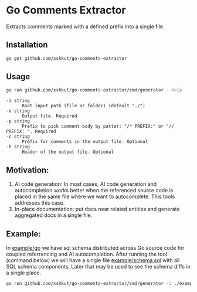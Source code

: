 # Go Comments Extractor

Extracts comments marked with a defined prefix into a single file.

## Installation

```bash
go get github.com/xshkut/go-comments-extractor
```

## Usage

```bash
go run github.com/xshkut/go-comments-extractor/cmd/generator --help
```

```
-i string
      Root input path (file or folder) (default "./")
-o string
      Output file. Required
-p string
      Prefix to pick comment body by patter: "/* PREFIX:" or "// PREFIX: ". Required
-c string
      Prefix for comments in the output file. Optional
-h string
      Header of the output file. Optional
```

## Motivation:

1. AI code generation: In most cases, AI code generation and autocompletion works better when the referenced source code is placed in the same file where we want to autocomplete. This tools addresses this case.
2. In-place documentation: put docs near related entities and generate aggregated docs in a single file.

## Example:

In [example/go](./example/go) we have sql schema distributed across Go source code for coupled referrencing and AI autocompletion.
After running the tool (command below) we will have a single file [example/schema.sql](./example/schema.sql) with all SQL schema components. Later that may be used to see the schema diffs in a single place.

```bash
go run github.com/xshkut/go-comments-extractor/cmd/generator -i ./example/go -o ./example/schema.sql -p SQL -c "--" -h "Generated SQL Schema"
```